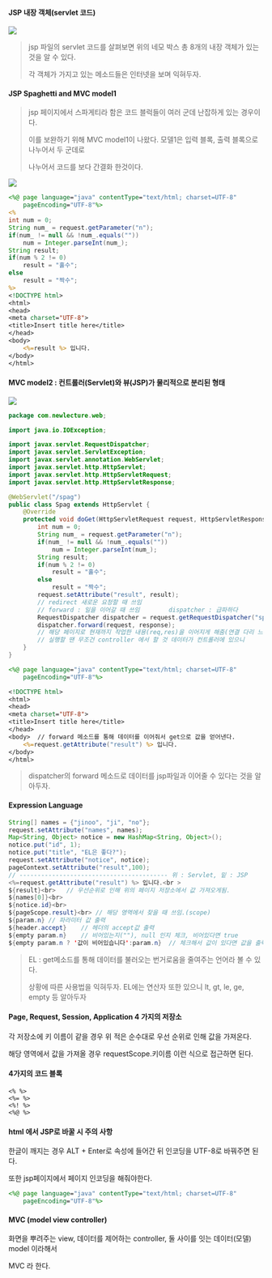 #### JSP 내장 객체(servlet 코드)

![](C:\Users\달려라\TIL\TIL\web\servlet&jsp\jsp-builtin.png)

> jsp 파일의 servlet 코드를 살펴보면 위의 네모 박스 총 8개의 내장 객체가 있는 것을 알 수 있다.
>
> 각 객체가 가지고 있는 메소드들은 인터넷을 보며 익혀두자.

#### JSP Spaghetti and MVC model1

> jsp 페이지에서 스파게티라 함은 코드 블럭들이 여러 군데 난잡하게 있는 경우이다.
>
> 이를 보완하기 위해 MVC model1이 나왔다. 모델1은 입력 블록, 출력 블록으로 나누어서 두 군데로
>
> 나누어서 코드를 보다 간결화 한것이다.

![](C:\Users\달려라\TIL\TIL\web\servlet&jsp\model1.png)

```jsp
<%@ page language="java" contentType="text/html; charset=UTF-8"
    pageEncoding="UTF-8"%>
<%
int num = 0; 
String num_ = request.getParameter("n");
if(num_ != null && !num_.equals(""))
	num = Integer.parseInt(num_);
String result;
if(num % 2 != 0)
	result = "홀수";
else
	result = "짝수";
%>
<!DOCTYPE html>
<html>
<head>
<meta charset="UTF-8">
<title>Insert title here</title>
</head>
<body>
	<%=result %> 입니다.
</body>
</html>
```

#### MVC model2 : 컨트롤러(Servlet)와 뷰(JSP)가 물리적으로 분리된 형태

![](C:\Users\달려라\TIL\TIL\web\servlet&jsp\model2-2.png)

```java
package com.newlecture.web;

import java.io.IOException;

import javax.servlet.RequestDispatcher;
import javax.servlet.ServletException;
import javax.servlet.annotation.WebServlet;
import javax.servlet.http.HttpServlet;
import javax.servlet.http.HttpServletRequest;
import javax.servlet.http.HttpServletResponse;

@WebServlet("/spag")
public class Spag extends HttpServlet {
	@Override
	protected void doGet(HttpServletRequest request, HttpServletResponse response) throws ServletException, IOException {
		int num = 0; 
		String num_ = request.getParameter("n");
		if(num_ != null && !num_.equals(""))
			num = Integer.parseInt(num_);
		String result;
		if(num % 2 != 0)
			result = "홀수";
		else
			result = "짝수";
		request.setAttribute("result", result);
		// redirect 새로운 요청할 때 쓰임
		// forward : 일을 이어갈 때 쓰임		dispatcher : 급파하다
		RequestDispatcher dispatcher = request.getRequestDispatcher("spag.jsp");
		dispatcher.forward(request, response); 
		// 해당 페이지로 현재까지 작업한 내용(req,res)을 이어지게 해줌(연결 다리 느낌?)
		// 실행할 땐 무조건 controller 에서 할 것 데이터가 컨트롤러에 있으니
	}
}
```

```jsp
<%@ page language="java" contentType="text/html; charset=UTF-8"
    pageEncoding="UTF-8"%>

<!DOCTYPE html>
<html>
<head>
<meta charset="UTF-8">
<title>Insert title here</title>
</head>
<body>	// forward 메소드를 통해 데이터를 이어줘서 get으로 값을 얻어낸다.
	<%=request.getAttribute("result") %> 입니다.
</body>
</html>
```

> dispatcher의 forward 메소드로 데이터를 jsp파일과 이어줄 수 있다는 것을 알아두자.

#### Expression Language

```java
String[] names = {"jinoo", "ji", "no"};
request.setAttribute("names", names);
Map<String, Object> notice = new HashMap<String, Object>();
notice.put("id", 1);
notice.put("title", "EL은 좋다?");
request.setAttribute("notice", notice);
pageContext.setAttribute("result",100);
// ----------------------------------------- 위 : Servlet, 밑 : JSP
<%=request.getAttribute("result") %> 입니다.<br >
${result}<br>	// 우선순위로 인해 위의 페이지 저장소에서 값 가져오게됨.
${names[0]}<br>
${notice.id}<br>
${pageScope.result}<br>	// 해당 영역에서 찾을 때 쓰임.(scope)
${param.n} // 파라미터 값 출력
${header.accept}	// 헤더의 accept값 출력
${empty param.n}	// 비어있는지(""), null 인지 체크, 비어있다면 true
${empty param.n ? '값이 비어있습니다':param.n}	// 체크해서 값이 있다면 값을 출력.
```

> EL : get메소드를 통해 데이터를 불러오는 번거로움을 줄여주는 언어라 볼 수 있다.
>
> 상황에 따른 사용법을 익혀두자. EL에는 연산자 또한 있으니 lt, gt, le, ge, empty 등 알아두자

#### Page, Request, Session, Application 4 가지의 저장소

각 저장소에 키 이름이 같을 경우 위 적은 순수대로 우선 순위로 인해 값을 가져온다.

해당 영역에서 값을 가져올 경우 requestScope.키이름 이런 식으로 접근하면 된다.

#### 4가지의 코드 블록

```
<% %>
<%= %>
<%! %>
<%@ %>
```

#### html 에서 JSP로 바꿀 시 주의 사항

한글이 깨지는 경우 ALT + Enter로 속성에 들어간 뒤 인코딩을 UTF-8로 바꿔주면 된다.

또한 jsp페이지에서 페이지 인코딩을 해줘야한다.

```jsp
<%@ page language="java" contentType="text/html; charset=UTF-8"
    pageEncoding="UTF-8"%>
```

#### MVC (model view controller)

화면을 뿌려주는 view,  데이터를 제어하는 controller, 둘 사이를 잇는 데이터(모델) model 이라해서

MVC 라 한다.